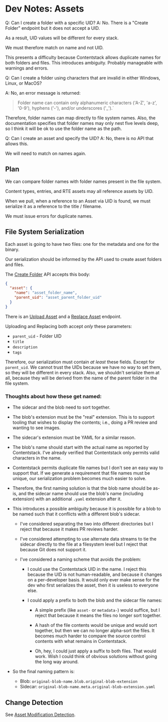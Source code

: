 # Dev Notes: Assets

Q: Can I create a folder with a specific UID?
A: No. There is a "Create Folder" endpoint but it does not accept a UID.

As a result, UID values will be different for every stack.

We must therefore match on name and not UID.

This presents a difficulty because Contentstack allows duplicate names for
both folders and files. This introduces ambiguity. Probably manageable with
warnings and errors.

Q: Can I create a folder using characters that are invalid in either Windows,
Linux, or MacOS?

A: No, an error message is returned:

> Folder name can contain only alphanumeric characters ('A-Z', 'a-z', '0-9'),
> hyphens ('-'), and/or underscores ('\_').`

Therefore, folder names can map directly to file system names. Also, the
documentation specifies that folder names may only nest five levels deep,
so I think it will be ok to use the folder name as the path.

Q: Can I create an asset and specify the UID?
A: No, there is no API that allows this.

We will need to match on names again.

## Plan

We can compare folder names with folder names present in the file system.

Content types, entries, and RTE assets may all reference assets by UID.

When we pull, when a reference to an Asset via UID is found, we must serialize
it as a reference to the title / filename.

We must issue errors for duplicate names.

## File System Serialization

Each asset is going to have two files: one for the metadata and one for
the binary.

Our serialization should be informed by the API used to create asset folders
and files.

The [Create Folder][1] API accepts this body:

```json
{
  "asset": {
    "name": "asset_folder_name",
    "parent_uid": "asset_parent_folder_uid"
  }
}
```

There is an [Upload Asset][2] and a [Replace Asset][3] endpoint.

Uploading and Replacing both accept _only_ these parameters:

- `parent_uid` - Folder UID
- `title`
- `description`
- `tags`

Therefore, our serialization must contain _at least_ these fields.
Except for `parent_uid`. We cannot trust the UIDs because we have no way
to set them, so they will be different in every stack. Also, we shouldn't
serialize them at all, because they will be derived from the name of the
parent folder in the file system.

### Thoughts about how these get named:

- The sidecar and the blob need to sort together.

- The blob's extension must be the "real" extension. This is to support tooling
  that wishes to display the contents; i.e., doing a PR review and wanting to
  see images.

- The sidecar's extension must be YAML for a similar reason.

- The blob's name should start with the actual name as reported by Contentstack.
  I've already verified that Contentstack only permits valid characters in
  the name.

- Contentstack permits duplicate file names but I don't see an easy way to
  support that. If we generate a requirement that file names must be unique, our
  serialization problem becomes much easier to solve.

- Therefore, the first naming solution is that the blob name should be as-is,
  and the sidecar name should use the blob's name (including extension) with an
  additional `.yaml` extension after it.

- This introduces a possible ambiguity because it is possible for a blob to be
  named such that it conflicts with a different blob's sidecar.
  - I've considered separating the two into different directories but I reject
    that because it makes PR reviews harder.

  - I've considered attempting to use alternate data streams to tie the sidecar
    directly to the file at a filesystem level but I reject that because Git
    does not support it.

  - I've considered a naming scheme that avoids the problem:
    - I could use the Contentstack UID in the name. I reject this because the
      UID is not human-readable, and because it changes on a per-developer
      basis. It would only ever make sense for the dev who first serializes the
      asset, then it is useless to everyone else.

    - I could apply a prefix to both the blob and the sidecar file names:
      - A simple prefix (like `asset-` or `metadata-`) would suffice, but I
        reject that because it means the files no longer sort together.

      - A hash of the file contents would be unique and would sort together, but
        then we can no longer alpha-sort the files. It becomes much harder to
        compare the source control contents with what remains in Contentstack.

      - Oh, hey, I could just apply a suffix to both files. That would work.
        Wish I could think of obvious solutions without going the long
        way around.

- So the final naming pattern is:
  - Blob: `original-blob-name.blob.original-blob-extension`
  - Sidecar: `original-blob-name.meta.original-blob-extension.yaml`

## Change Detection

See [Asset Modification Detection][6].

[1]: https://www.contentstack.com/docs/developers/apis/content-management-api#create-a-folder 'Create a Folder'
[2]: https://www.contentstack.com/docs/developers/apis/content-management-api#upload-asset 'Upload Asset'
[3]: https://www.contentstack.com/docs/developers/apis/content-management-api#replace-asset 'Replace Asset'
[4]: https://www.contentstack.com/docs/developers/apis/content-management-api#delete-asset 'Delete Asset'
[5]: https://www.contentstack.com/docs/developers/apis/content-management-api#get-all-assets 'Get All Assets'
[6]: ../../../../doc/lessons-learned/asset-modification-detection.md 'Asset Modification Detection'
